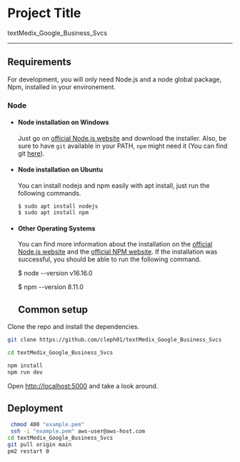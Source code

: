 # Project Title
textMedix_Google_Business_Svcs

---
## Requirements

For development, you will only need Node.js and a node global package, Npm, installed in your environement.

### Node
- #### Node installation on Windows

  Just go on [official Node.js website](https://nodejs.org/) and download the installer.
Also, be sure to have `git` available in your PATH, `npm` might need it (You can find git [here](https://git-scm.com/)).

- #### Node installation on Ubuntu

  You can install nodejs and npm easily with apt install, just run the following commands.

      $ sudo apt install nodejs
      $ sudo apt install npm

- #### Other Operating Systems
  You can find more information about the installation on the [official Node.js website](https://nodejs.org/) and the [official NPM website](https://npmjs.org/).
If the installation was successful, you should be able to run the following command.

    $ node --version
    v16.16.0

    $ npm --version
    8.11.0
    
    ## Common setup

Clone the repo and install the dependencies.

```bash
git clone https://github.com/cleph01/textMedix_Google_Business_Svcs

cd textMedix_Google_Business_Svcs
```

```bash
npm install
npm run dev
```

Open [http://localhost:5000](http://localhost:5000) and take a look around.
 ## Deployment
```bash
 chmod 400 "example.pem"
 ssh -i "example.pem" aws-user@aws-host.com
cd textMedix_Google_Business_Svcs
git pull origin main
pm2 restart 0
```


